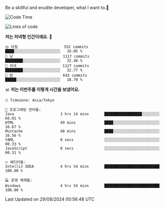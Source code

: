 Be a skillful and erudite developer, what I want to.👶

<!--START_SECTION:waka-->
![Code Time](http://img.shields.io/badge/Code%20Time-1%2C202%20hrs%2056%20mins-blue)

![Lines of code](https://img.shields.io/badge/%EC%A0%80%EB%8A%94%20%EC%97%AC%ED%83%9C%EA%B9%8C%EC%A7%80%20-2.7%20million%20%EC%A4%84%EC%9D%98%20%EC%BD%94%EB%93%9C%EB%A5%BC%20%EC%9E%91%EC%84%B1%ED%96%88%EC%96%B4%EC%9A%94.-blue)

**저는 저녁형 인간이에요. 🦉** 

```text
🌞 아침                     552 commits         ████░░░░░░░░░░░░░░░░░░░░░   16.05 % 
🌆 낮　                     1117 commits        ████████░░░░░░░░░░░░░░░░░   32.48 % 
🌃 저녁                     1127 commits        ████████░░░░░░░░░░░░░░░░░   32.77 % 
🌙 밤　                     643 commits         █████░░░░░░░░░░░░░░░░░░░░   18.70 % 
```


📊 **저는 이번주를 이렇게 시간을 보냈어요.** 

```text
🕑︎ Timezone: Asia/Tokyo

💬 프로그래밍 언어들: 
Java                     3 hrs 14 mins       █████████████████░░░░░░░░   66.01 % 
HTML                     49 mins             ████░░░░░░░░░░░░░░░░░░░░░   16.67 % 
Mustache                 48 mins             ████░░░░░░░░░░░░░░░░░░░░░   16.56 % 
YAML                     0 secs              ░░░░░░░░░░░░░░░░░░░░░░░░░   00.33 % 
JavaScript               0 secs              ░░░░░░░░░░░░░░░░░░░░░░░░░   00.31 % 

🔥 에디터들: 
IntelliJ IDEA            4 hrs 54 mins       █████████████████████████   100.00 % 

💻 운영 체제들: 
Windows                  4 hrs 54 mins       █████████████████████████   100.00 % 
```


 Last Updated on 29/08/2024 00:56:48 UTC
<!--END_SECTION:waka-->
